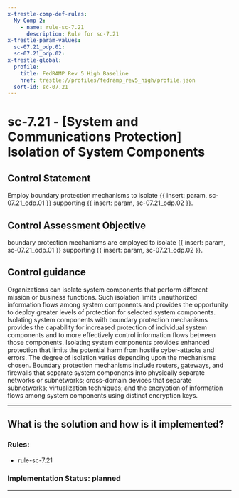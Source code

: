 ```yaml
---
x-trestle-comp-def-rules:
  My Comp 2:
    - name: rule-sc-7.21
      description: Rule for sc-7.21
x-trestle-param-values:
  sc-07.21_odp.01:
  sc-07.21_odp.02:
x-trestle-global:
  profile:
    title: FedRAMP Rev 5 High Baseline
    href: trestle://profiles/fedramp_rev5_high/profile.json
  sort-id: sc-07.21
---
```


# sc-7.21 - \[System and Communications Protection\] Isolation of System Components

## Control Statement

Employ boundary protection mechanisms to isolate {{ insert: param, sc-07.21_odp.01 }} supporting {{ insert: param, sc-07.21_odp.02 }}.

## Control Assessment Objective

boundary protection mechanisms are employed to isolate {{ insert: param, sc-07.21_odp.01 }} supporting {{ insert: param, sc-07.21_odp.02 }}.

## Control guidance

Organizations can isolate system components that perform different mission or business functions. Such isolation limits unauthorized information flows among system components and provides the opportunity to deploy greater levels of protection for selected system components. Isolating system components with boundary protection mechanisms provides the capability for increased protection of individual system components and to more effectively control information flows between those components. Isolating system components provides enhanced protection that limits the potential harm from hostile cyber-attacks and errors. The degree of isolation varies depending upon the mechanisms chosen. Boundary protection mechanisms include routers, gateways, and firewalls that separate system components into physically separate networks or subnetworks; cross-domain devices that separate subnetworks; virtualization techniques; and the encryption of information flows among system components using distinct encryption keys.

______________________________________________________________________

## What is the solution and how is it implemented?

<!-- For implementation status enter one of: implemented, partial, planned, alternative, not-applicable -->

<!-- Note that the list of rules under ### Rules: is read-only and changes will not be captured after assembly to JSON -->

<!-- Add control implementation description here for control: sc-7.21 -->

### Rules:

  - rule-sc-7.21

### Implementation Status: planned

______________________________________________________________________
